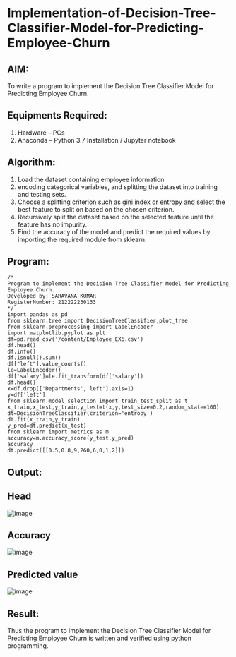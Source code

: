 # Implementation-of-Decision-Tree-Classifier-Model-for-Predicting-Employee-Churn

## AIM:
To write a program to implement the Decision Tree Classifier Model for Predicting Employee Churn.

## Equipments Required:
1. Hardware – PCs
2. Anaconda – Python 3.7 Installation / Jupyter notebook

## Algorithm:
1. Load the dataset containing employee information
2. encoding categorical variables, and splitting the dataset into training and testing sets.
3. Choose a splitting criterion such as gini index or entropy and select the best feature to split on based on the chosen criterion.
4. Recursively split the dataset based on the selected feature until the feature has no impurity.
5. Find the accuracy of the model and predict the required values by importing the required module from sklearn.

## Program:
```
/*
Program to implement the Decision Tree Classifier Model for Predicting Employee Churn.
Developed by: SARAVANA KUMAR
RegisterNumber: 212222230133 
*/
import pandas as pd
from sklearn.tree import DecisionTreeClassifier,plot_tree
from sklearn.preprocessing import LabelEncoder
import matplotlib.pyplot as plt
df=pd.read_csv('/content/Employee_EX6.csv')
df.head()
df.info()
df.isnull().sum()
df["left"].value_counts()
le=LabelEncoder()
df['salary']=le.fit_transform(df['salary'])
df.head()
x=df.drop(['Departments','left'],axis=1)
y=df['left']
from sklearn.model_selection import train_test_split as t
x_train,x_test,y_train,y_test=t(x,y,test_size=0.2,random_state=100)
dt=DecisionTreeClassifier(criterion='entropy')
dt.fit(x_train,y_train)
y_pred=dt.predict(x_test)
from sklearn import metrics as m
accuracy=m.accuracy_score(y_test,y_pred)
accuracy
dt.predict([[0.5,0.8,9,260,6,0,1,2]])
```

## Output:
## Head
![image](https://github.com/Saravana-kumar369/Implementation-of-Decision-Tree-Classifier-Model-for-Predicting-Employee-Churn/assets/117925254/aacf3ca2-fbb1-4295-9e30-960e96316209)
## Accuracy
![image](https://github.com/Saravana-kumar369/Implementation-of-Decision-Tree-Classifier-Model-for-Predicting-Employee-Churn/assets/117925254/f3511641-8e10-4102-a0ce-5adba612018a)
## Predicted value
![image](https://github.com/Saravana-kumar369/Implementation-of-Decision-Tree-Classifier-Model-for-Predicting-Employee-Churn/assets/117925254/0900bb07-379b-462d-b0e5-b56b1e6c90b0)

## Result:
Thus the program to implement the  Decision Tree Classifier Model for Predicting Employee Churn is written and verified using python programming.
